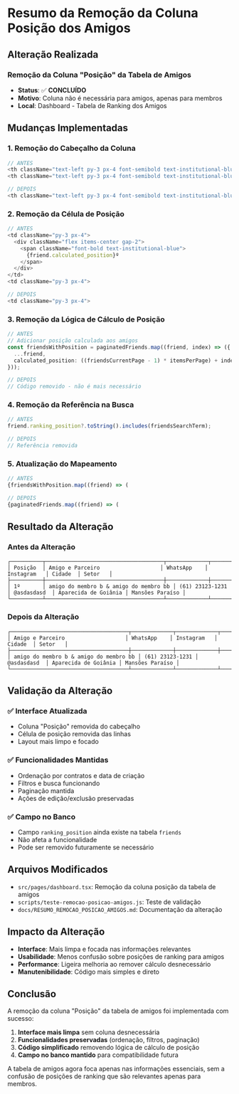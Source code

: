 # Resumo da Remoção da Coluna Posição dos Amigos

## Alteração Realizada

### **Remoção da Coluna "Posição" da Tabela de Amigos**
- **Status**: ✅ **CONCLUÍDO**
- **Motivo**: Coluna não é necessária para amigos, apenas para membros
- **Local**: Dashboard - Tabela de Ranking dos Amigos

## Mudanças Implementadas

### 1. **Remoção do Cabeçalho da Coluna**
```typescript
// ANTES
<th className="text-left py-3 px-4 font-semibold text-institutional-blue">Posição</th>
<th className="text-left py-3 px-4 font-semibold text-institutional-blue">Amigo e Parceiro</th>

// DEPOIS
<th className="text-left py-3 px-4 font-semibold text-institutional-blue">Amigo e Parceiro</th>
```

### 2. **Remoção da Célula de Posição**
```typescript
// ANTES
<td className="py-3 px-4">
  <div className="flex items-center gap-2">
    <span className="font-bold text-institutional-blue">
      {friend.calculated_position}º
    </span>
  </div>
</td>
<td className="py-3 px-4">

// DEPOIS
<td className="py-3 px-4">
```

### 3. **Remoção da Lógica de Cálculo de Posição**
```typescript
// ANTES
// Adicionar posição calculada aos amigos
const friendsWithPosition = paginatedFriends.map((friend, index) => ({
  ...friend,
  calculated_position: ((friendsCurrentPage - 1) * itemsPerPage) + index + 1
}));

// DEPOIS
// Código removido - não é mais necessário
```

### 4. **Remoção da Referência na Busca**
```typescript
// ANTES
friend.ranking_position?.toString().includes(friendsSearchTerm);

// DEPOIS
// Referência removida
```

### 5. **Atualização do Mapeamento**
```typescript
// ANTES
{friendsWithPosition.map((friend) => (

// DEPOIS
{paginatedFriends.map((friend) => (
```

## Resultado da Alteração

### Antes da Alteração
```
┌──────────┬─────────────────────────────────────┬─────────────┬─────────────┬─────────┬─────────┐
│ Posição  │ Amigo e Parceiro                   │ WhatsApp    │ Instagram   │ Cidade  │ Setor   │
├──────────┼─────────────────────────────────────┼─────────────┼─────────────┼─────────┼─────────┤
│ 1º       │ amigo do membro b & amigo do membro bb │ (61) 23123-1231 │ @asdasdasd  │ Aparecida de Goiânia │ Mansões Paraíso │
└──────────┴─────────────────────────────────────┴─────────────┴─────────────┴─────────┴─────────┘
```

### Depois da Alteração
```
┌─────────────────────────────────────┬─────────────┬─────────────┬─────────┬─────────┐
│ Amigo e Parceiro                   │ WhatsApp    │ Instagram   │ Cidade  │ Setor   │
├─────────────────────────────────────┼─────────────┼─────────────┼─────────┼─────────┤
│ amigo do membro b & amigo do membro bb │ (61) 23123-1231 │ @asdasdasd  │ Aparecida de Goiânia │ Mansões Paraíso │
└─────────────────────────────────────┴─────────────┴─────────────┴─────────┴─────────┘
```

## Validação da Alteração

### ✅ **Interface Atualizada**
- Coluna "Posição" removida do cabeçalho
- Célula de posição removida das linhas
- Layout mais limpo e focado

### ✅ **Funcionalidades Mantidas**
- Ordenação por contratos e data de criação
- Filtros e busca funcionando
- Paginação mantida
- Ações de edição/exclusão preservadas

### ✅ **Campo no Banco**
- Campo `ranking_position` ainda existe na tabela `friends`
- Não afeta a funcionalidade
- Pode ser removido futuramente se necessário

## Arquivos Modificados

- `src/pages/dashboard.tsx`: Remoção da coluna posição da tabela de amigos
- `scripts/teste-remocao-posicao-amigos.js`: Teste de validação
- `docs/RESUMO_REMOCAO_POSICAO_AMIGOS.md`: Documentação da alteração

## Impacto da Alteração

- **Interface**: Mais limpa e focada nas informações relevantes
- **Usabilidade**: Menos confusão sobre posições de ranking para amigos
- **Performance**: Ligeira melhoria ao remover cálculo desnecessário
- **Manutenibilidade**: Código mais simples e direto

## Conclusão

A remoção da coluna "Posição" da tabela de amigos foi implementada com sucesso:

1. **Interface mais limpa** sem coluna desnecessária
2. **Funcionalidades preservadas** (ordenação, filtros, paginação)
3. **Código simplificado** removendo lógica de cálculo de posição
4. **Campo no banco mantido** para compatibilidade futura

A tabela de amigos agora foca apenas nas informações essenciais, sem a confusão de posições de ranking que são relevantes apenas para membros.
